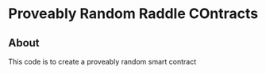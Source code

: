 # Proveably Random Raddle COntracts

## About

This code is to create a proveably random smart contract

